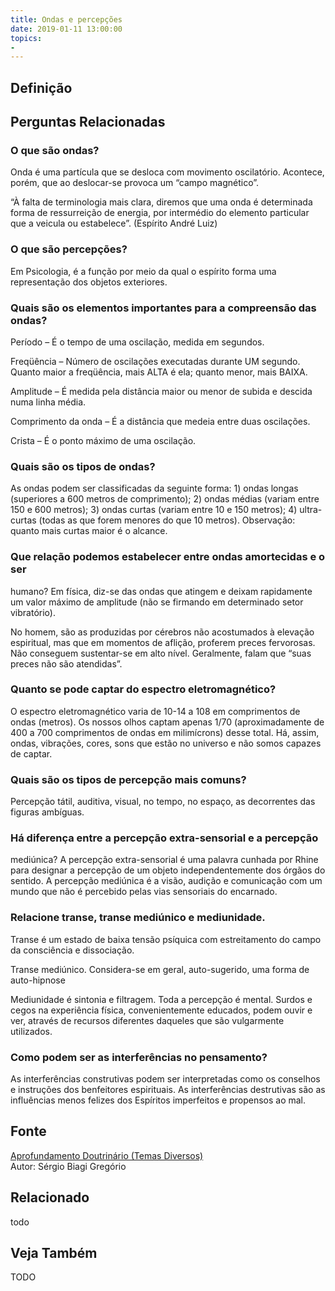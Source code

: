```yaml
---
title: Ondas e percepções
date: 2019-01-11 13:00:00
topics: 
- 
---
```


## Definição


## Perguntas Relacionadas

### O que são ondas?
Onda é uma partícula que se desloca com movimento oscilatório. Acontece,
porém, que ao deslocar-se provoca um “campo magnético”.

“À falta de terminologia mais clara, diremos que uma onda é determinada
forma de ressurreição de energia, por intermédio do elemento particular
que a veicula ou estabelece”. (Espírito André Luiz)

### O que são percepções?
Em Psicologia, é a função por meio da qual o espírito forma uma
representação dos objetos exteriores.

### Quais são os elementos importantes para a compreensão das ondas?
Período – É o tempo de uma oscilação, medida em segundos.

Freqüência – Número de oscilações executadas durante UM segundo.
Quanto maior a freqüência, mais ALTA é ela; quanto menor, mais BAIXA.

Amplitude – É medida pela distância maior ou menor de subida e
descida numa linha média.

Comprimento da onda – É a distância que medeia entre duas
oscilações.

Crista – É o ponto máximo de uma oscilação.

### Quais são os tipos de ondas?
As ondas podem ser classificadas da seguinte forma: 1) ondas longas
(superiores a 600 metros de comprimento); 2) ondas médias (variam
entre 150 e 600 metros); 3) ondas curtas (variam entre 10 e 150
metros); 4) ultra-curtas (todas as que forem menores do que 10
metros). Observação: quanto mais curtas maior é o alcance.

### Que relação podemos estabelecer entre ondas amortecidas e o ser
humano?
Em física, diz-se das ondas que atingem e deixam rapidamente um
valor máximo de amplitude (não se firmando em determinado setor
vibratório).

No homem, são as produzidas por cérebros não acostumados à elevação
espiritual, mas que em momentos de aflição, proferem preces fervorosas.
Não conseguem sustentar-se em alto nível. Geralmente, falam que “suas
preces não são atendidas”.

### Quanto se pode captar do espectro eletromagnético?
O espectro eletromagnético varia de 10-14 a 108 em comprimentos de ondas
(metros). Os nossos olhos captam apenas 1/70 (aproximadamente de 400 a
700 comprimentos de ondas em milimícrons) desse total. Há, assim, ondas,
vibrações, cores, sons que estão no universo e não somos capazes de
captar.

### Quais são os tipos de percepção mais comuns?
Percepção tátil, auditiva, visual, no tempo, no espaço, as decorrentes
das figuras ambíguas.

### Há diferença entre a percepção extra-sensorial e a percepção
mediúnica?
A percepção extra-sensorial é uma palavra cunhada por Rhine para
designar a percepção de um objeto independentemente dos órgãos do
sentido. A percepção mediúnica é a visão, audição e comunicação com um
mundo que não é percebido pelas vias sensoriais do encarnado.

### Relacione transe, transe mediúnico e mediunidade.

Transe é um estado de baixa tensão psíquica com estreitamento do
campo da consciência e dissociação.

Transe mediúnico. Considera-se em geral, auto-sugerido, uma forma de
auto-hipnose

Mediunidade é sintonia e filtragem. Toda a percepção é mental.
Surdos e cegos na experiência física, convenientemente educados, podem
ouvir e ver, através de recursos diferentes daqueles que são vulgarmente
utilizados.

### Como podem ser as interferências no pensamento?
As interferências construtivas podem ser interpretadas como os conselhos
e instruções dos benfeitores espirituais. As interferências destrutivas
são as influências menos felizes dos Espíritos imperfeitos e propensos
ao mal.



## Fonte
[Aprofundamento Doutrinário (Temas Diversos)](https://sites.google.com/view/aprofundamentodoutrinario/ondas-e-percepções)  
Autor: Sérgio Biagi Gregório



## Relacionado
todo

## Veja Também
TODO


